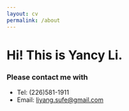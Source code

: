 ```yaml
---
layout: cv
permalink: /about
---
```

# Hi! This is Yancy Li.

### Please contact me with
 - Tel: (226)581-1911
 - Email: liyang.sufe@gmail.com